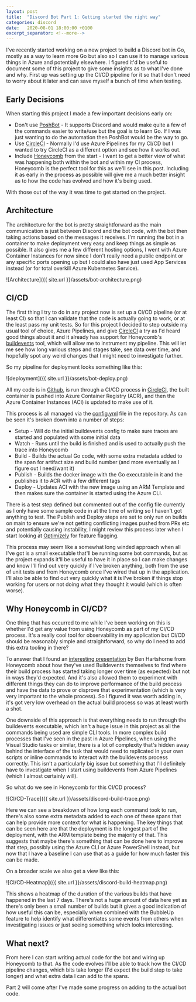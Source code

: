 ```yaml
---
layout: post
title:  "Discord Bot Part 1: Getting started the right way"
categories: discord
date:   2020-08-01 18:00:00 +0100
excerpt_separator: <!--more-->
---
```


I've recently started working on a new project to build a Discord bot in Go, mostly as a way to learn more Go but also so I can use it to manage various things in Azure and potentially elsewhere. I figured it'd be useful to document some of this project to give some insights as to what I've done and why. First up was setting up the CI/CD pipeline for it so that I don't need to worry about it later and can save myself a bunch of time when testing.

<!--more-->

## Early Decisions ##

When starting this project I made a few important decisions early on:

* Don't use [PoshBot](https://github.com/poshbotio) - It supports Discord and would make quite a few of the commands easier to write/use but the goal is to learn Go. If I was just wanting to do the automation then PoshBot would be the way to go.
* Use [CircleCI](https://circleci.com) - Normally I'd use Azure Pipelines for my CI/CD but I wanted to try CircleCI as a different option and see how it works out.
* Include [Honeycomb](https://honeycomb.io) from the start - I want to get a better view of what was happening both within the bot and within my CI process, Honeycomb is the perfect tool for this as we'll see in this post. Including it as early in the process as possible will give me a much better insight as to how the code has evolved and how it's being used.

With those out of the way it was time to get started on the project.

## Architecture ##

The architecture for the bot is pretty straightforward as the main communication is just between Discord and the bot code, with the bot then taking actions based on the messages it receives. I'm running the bot in a container to make deployment very easy and keep things as simple as possible. It also gives me a few different hosting options, I went with Azure Container Instances for now since I don't really need a public endpoint or any specific ports opening up but I could also have just used App Services instead (or for total overkill Azure Kubernetes Service).

![Architecture]({{ site.url }}/assets/bot-architecture.png)

## CI/CD ##

The first thing I try to do in any project now is set up a CI/CD pipeline (or at least CI) so that I can validate that the code is actually going to work, or at the least pass my unit tests. So for this project I decided to step outside my usual tool of choice, Azure Pipelines, and give [CircleCI](https://circleci.com) a try as I'd heard good things about it and it already has support for Honeycomb's [buildevents](https://github.com/honeycombio/buildevents) tool, which will allow me to instrument my pipeline. This will let me see how long various steps and stages take, see data over time, and hopefully spot any weird changes that I might need to investigate further.

So my pipeline for deployment looks something like this:

![deployment]({{ site.url }}/assets/bot-deploy.png)

All my code is in [Github](https://github.com/ChrisLGardner/go-discord-bot), is run through a CI/CD process in [CircleCI](https://app.circleci.com/pipelines/github/ChrisLGardner/go-discord-bot), the built container is pushed into Azure Container Registry (ACR), and then the Azure Container Instances (ACI) is updated to make use of it.

This process is all managed via the [config.yml](https://github.com/ChrisLGardner/go-discord-bot/blob/main/.circleci/config.yml) file in the repository. As can be seen it's broken down into a number of steps:

* Setup - Will do the initial buildevents config to make sure traces are started and populated with some initial data
* Watch - Runs until the build is finished and is used to actually push the trace into Honeycomb
* Build - Builds the actual Go code, with some extra metadata added to the span for artifact size and build number (and more eventually as I figure out I need/want it)
* Publish - Builds the docker image with the Go executable in it and the publishes it to ACR with a few different tags
* Deploy - Updates ACI with the new image using an ARM Template and then makes sure the container is started using the Azure CLI.

There is a test step defined but commented out of the config file currently as I only have some sample code in at the time of writing so I haven't got anything to test. The Publish and Deploy steps are set to only run on builds on main to ensure we're not getting conflicting images pushed from PRs etc and potentially causing instability, I might review this process later when I start looking at [Optimizely](https://www.optimizely.com/) for feature flagging.

This process may seem like a somewhat long winded approach when all I've got is a small executable that'll be running some bot commands, but as the project expands it'll be useful to have it in place so I can make changes and know I'll find out very quickly if I've broken anything, both from the use of unit tests and from Honeycomb once I've wired that up in the application. I'll also be able to find out very quickly what it is I've broken if things stop working for users or not doing what they thought it would (which is often worse).

## Why Honeycomb in CI/CD? ##

One thing that has occurred to me while I've been working on this is whether I'd get any value from using Honeycomb as part of my CI/CD process. It's a really cool tool for observability in my application but CI/CD should be reasonably simple and straightforward, so why do I need to add this extra tooling in there?

To answer that I found an [interesting presentation](https://www.infoq.com/presentations/honeycomb-build-ssc/) by Ben Hartshorne from Honeycomb about how they've used Buildevents themselves to find where their build process has started taking longer over time (as expected) but not in ways they'd expected. And it's also allowed them to experiment with different things they can do to improve performance of the build process and have the data to prove or disprove that experimentation (which is very very important to the whole process). So I figured it was worth adding in, it's got very low overhead on the actual build process so was at least worth a shot.

One downside of this approach is that everything needs to run through the buildevents executable, which isn't a huge issue in this project as all the commands being used are simple CLI tools. In more complex build processes that I've seen in the past in Azure Pipelines, when using the Visual Studio tasks or similar, there is a lot of complexity that's hidden away behind the interface of the task that would need to replicated in your own scripts or inline commands to interact with the buildevents process correctly. This isn't a particularly big issue but something that I'll definitely have to investigate when I start using buildevents from Azure Pipelines (which I almost certainly will).

So what do we see in Honeycomb for this CI/CD process?

![CI/CD-Trace]({{ site.url }}/assets/discord-build-trace.png)

Here we can see a breakdown of how long each command took to run, there's also some extra metadata added to each one of these spans that can help provide more context for what is happening. The key things that can be seen here are that the deployment is the longest part of the deployment, with the ARM template being the majority of that. This suggests that maybe there's something that can be done here to improve that step, possibly using the Azure CLI or Azure PowerShell instead, but now that I have a baseline I can use that as a guide for how much faster this can be made.

On a broader scale we also get a view like this:

![CI/CD-Heatmap]({{ site.url }}/assets/discord-build-heatmap.png)

This shows a heatmap of the duration of the various builds that have happened in the last 7 days. There's not a huge amount of data here yet as there's only been a small number of builds but it gives a good indication of how useful this can be, especially when combined with the BubbleUp feature to help identify what differentiates some events from others when investigating issues or just seeing something which looks interesting.

## What next? ##

From here I can start writing actual code for the bot and wiring up Honeycomb to that. As the code evolves I'll be able to track how the CI/CD pipeline changes, which bits take longer (I'd expect the build step to take longer) and what extra data I can add to the spans.

Part 2 will come after I've made some progress on adding to the actual bot code.

